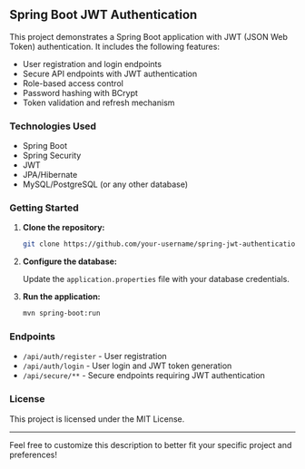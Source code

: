 
## Spring Boot JWT Authentication

This project demonstrates a Spring Boot application with JWT (JSON Web Token) authentication. It includes the following features:

- User registration and login endpoints
- Secure API endpoints with JWT authentication
- Role-based access control
- Password hashing with BCrypt
- Token validation and refresh mechanism

### Technologies Used

- Spring Boot
- Spring Security
- JWT
- JPA/Hibernate
- MySQL/PostgreSQL (or any other database)

### Getting Started

1. **Clone the repository:**

   ```sh
   git clone https://github.com/your-username/spring-jwt-authentication.git
   ```

2. **Configure the database:**

   Update the `application.properties` file with your database credentials.

3. **Run the application:**

   ```sh
   mvn spring-boot:run
   ```

### Endpoints

- `/api/auth/register` - User registration
- `/api/auth/login` - User login and JWT token generation
- `/api/secure/**` - Secure endpoints requiring JWT authentication

### License

This project is licensed under the MIT License.

---

Feel free to customize this description to better fit your specific project and preferences!
